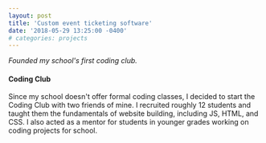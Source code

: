 ```yaml
---
layout: post
title: 'Custom event ticketing software'
date: '2018-05-29 13:25:00 -0400'
# categories: projects
---
```


_Founded my school's first coding club._  
<!--more-->

#### **Coding Club**

Since my school doesn't offer formal coding classes, I decided to start the Coding Club with two friends of mine. I recruited roughly 12 students and taught them the fundamentals of website building, including JS, HTML, and CSS. I also acted as a mentor for students in younger grades working on coding projects for school. 

